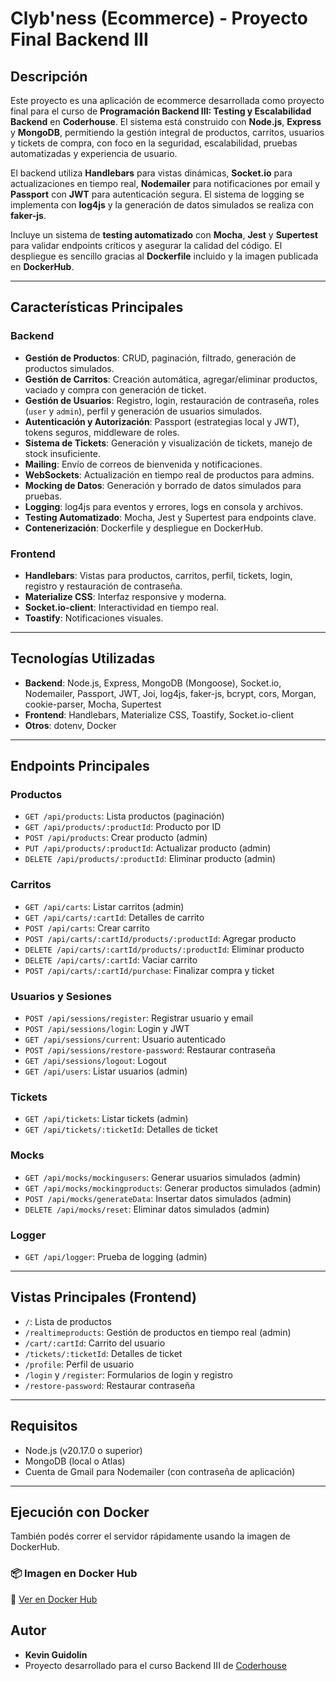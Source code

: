 # Clyb'ness (Ecommerce) - Proyecto Final Backend III

## Descripción


Este proyecto es una aplicación de ecommerce desarrollada como proyecto final para el curso de **Programación Backend III: Testing y Escalabilidad Backend** en **Coderhouse**. El sistema está construido con **Node.js**, **Express** y **MongoDB**, permitiendo la gestión integral de productos, carritos, usuarios y tickets de compra, con foco en la seguridad, escalabilidad, pruebas automatizadas y experiencia de usuario.


El backend utiliza **Handlebars** para vistas dinámicas, **Socket.io** para actualizaciones en tiempo real, **Nodemailer** para notificaciones por email y **Passport** con **JWT** para autenticación segura. El sistema de logging se implementa con **log4js** y la generación de datos simulados se realiza con **faker-js**.


Incluye un sistema de **testing automatizado** con **Mocha**, **Jest** y **Supertest** para validar endpoints críticos y asegurar la calidad del código. El despliegue es sencillo gracias al **Dockerfile** incluido y la imagen publicada en **DockerHub**.

---

## Características Principales

### Backend
- **Gestión de Productos**: CRUD, paginación, filtrado, generación de productos simulados.
- **Gestión de Carritos**: Creación automática, agregar/eliminar productos, vaciado y compra con generación de ticket.
- **Gestión de Usuarios**: Registro, login, restauración de contraseña, roles (`user` y `admin`), perfil y generación de usuarios simulados.
- **Autenticación y Autorización**: Passport (estrategias local y JWT), tokens seguros, middleware de roles.
- **Sistema de Tickets**: Generación y visualización de tickets, manejo de stock insuficiente.
- **Mailing**: Envío de correos de bienvenida y notificaciones.
- **WebSockets**: Actualización en tiempo real de productos para admins.
- **Mocking de Datos**: Generación y borrado de datos simulados para pruebas.
- **Logging**: log4js para eventos y errores, logs en consola y archivos.
- **Testing Automatizado**: Mocha, Jest y Supertest para endpoints clave.
- **Contenerización**: Dockerfile y despliegue en DockerHub.

### Frontend
- **Handlebars**: Vistas para productos, carritos, perfil, tickets, login, registro y restauración de contraseña.
- **Materialize CSS**: Interfaz responsive y moderna.
- **Socket.io-client**: Interactividad en tiempo real.
- **Toastify**: Notificaciones visuales.

---

## Tecnologías Utilizadas

- **Backend**: Node.js, Express, MongoDB (Mongoose), Socket.io, Nodemailer, Passport, JWT, Joi, log4js, faker-js, bcrypt, cors, Morgan, cookie-parser, Mocha, Supertest
- **Frontend**: Handlebars, Materialize CSS, Toastify, Socket.io-client
- **Otros**: dotenv, Docker

---

## Endpoints Principales

### Productos
- `GET /api/products`: Lista productos (paginación)
- `GET /api/products/:productId`: Producto por ID
- `POST /api/products`: Crear producto (admin)
- `PUT /api/products/:productId`: Actualizar producto (admin)
- `DELETE /api/products/:productId`: Eliminar producto (admin)

### Carritos
- `GET /api/carts`: Listar carritos (admin)
- `GET /api/carts/:cartId`: Detalles de carrito
- `POST /api/carts`: Crear carrito
- `POST /api/carts/:cartId/products/:productId`: Agregar producto
- `DELETE /api/carts/:cartId/products/:productId`: Eliminar producto
- `DELETE /api/carts/:cartId`: Vaciar carrito
- `POST /api/carts/:cartId/purchase`: Finalizar compra y ticket

### Usuarios y Sesiones
- `POST /api/sessions/register`: Registrar usuario y email
- `POST /api/sessions/login`: Login y JWT
- `GET /api/sessions/current`: Usuario autenticado
- `POST /api/sessions/restore-password`: Restaurar contraseña
- `GET /api/sessions/logout`: Logout
- `GET /api/users`: Listar usuarios (admin)

### Tickets
- `GET /api/tickets`: Listar tickets (admin)
- `GET /api/tickets/:ticketId`: Detalles de ticket

### Mocks
- `GET /api/mocks/mockingusers`: Generar usuarios simulados (admin)
- `GET /api/mocks/mockingproducts`: Generar productos simulados (admin)
- `POST /api/mocks/generateData`: Insertar datos simulados (admin)
- `DELETE /api/mocks/reset`: Eliminar datos simulados (admin)

### Logger
- `GET /api/logger`: Prueba de logging (admin)

---

## Vistas Principales (Frontend)

- `/`: Lista de productos
- `/realtimeproducts`: Gestión de productos en tiempo real (admin)
- `/cart/:cartId`: Carrito del usuario
- `/tickets/:ticketId`: Detalles de ticket
- `/profile`: Perfil de usuario
- `/login` y `/register`: Formularios de login y registro
- `/restore-password`: Restaurar contraseña

---

## Requisitos

- Node.js (v20.17.0 o superior)
- MongoDB (local o Atlas)
- Cuenta de Gmail para Nodemailer (con contraseña de aplicación)

---

## Ejecución con Docker

También podés correr el servidor rápidamente usando la imagen de DockerHub.

### 📦 Imagen en Docker Hub

🔗 [Ver en Docker Hub](https://hub.docker.com/repository/docker/kevinguidol/proyecto-backend-3/general)

## Autor

- **Kevin Guidolin**
- Proyecto desarrollado para el curso Backend III de [Coderhouse](https://www.coderhouse.com/)